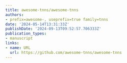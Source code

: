 ```yaml
---
title: awesome-tnns/awesome-tnns
authors:
- prefix=awesome-, useprefix=true family=tnns
date: '2024-05-14T13:31:33Z'
publishDate: '2024-09-13T09:52:57.706333Z'
publication_types:
- manuscript
links:
- name: URL
  url: https://github.com/awesome-tnns/awesome-tnns
---
```

